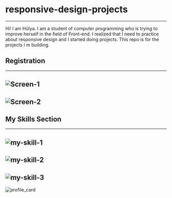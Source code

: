 # responsive-design-projects
-------------------------------------
Hi! I am Hülya. I am a student of computer programming who is trying to improve herself in the field of Front-end.
I realized that I need to practice about responsive design and I started doing projects. This repo is for the projects I m building.


## Registration
------------------------------------
![Screen-1](../main/assets/screen-1.png)
------------------------------------
![Screen-2](../main/assets/screen-2.png)
------------------------------------
## My Skills Section
------------------------------------
![my-skill-1](../main/assets/my-skill-1.png)
------------------------------------
![my-skill-2](../main/assets/my-skill-2.png)
------------------------------------
![my-skill-3](../main/assets/my-skill-3.png)
------------------------------------
![profile_card](../main/assets/profile-card.png)
